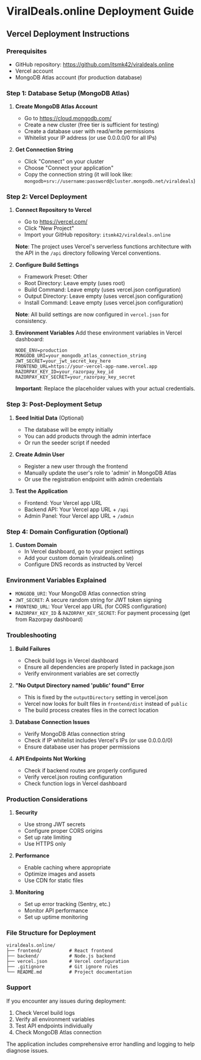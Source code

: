 # ViralDeals.online Deployment Guide

## Vercel Deployment Instructions

### Prerequisites
- GitHub repository: https://github.com/itsmk42/viraldeals.online
- Vercel account
- MongoDB Atlas account (for production database)

### Step 1: Database Setup (MongoDB Atlas)

1. **Create MongoDB Atlas Account**
   - Go to https://cloud.mongodb.com/
   - Create a new cluster (free tier is sufficient for testing)
   - Create a database user with read/write permissions
   - Whitelist your IP address (or use 0.0.0.0/0 for all IPs)

2. **Get Connection String**
   - Click "Connect" on your cluster
   - Choose "Connect your application"
   - Copy the connection string (it will look like: `mongodb+srv://username:password@cluster.mongodb.net/viraldeals`)

### Step 2: Vercel Deployment

1. **Connect Repository to Vercel**
   - Go to https://vercel.com/
   - Click "New Project"
   - Import your GitHub repository: `itsmk42/viraldeals.online`

   **Note**: The project uses Vercel's serverless functions architecture with the API in the `/api` directory following Vercel conventions.

2. **Configure Build Settings**
   - Framework Preset: Other
   - Root Directory: Leave empty (uses root)
   - Build Command: Leave empty (uses vercel.json configuration)
   - Output Directory: Leave empty (uses vercel.json configuration)
   - Install Command: Leave empty (uses vercel.json configuration)

   **Note**: All build settings are now configured in `vercel.json` for consistency.

3. **Environment Variables**
   Add these environment variables in Vercel dashboard:

   ```
   NODE_ENV=production
   MONGODB_URI=your_mongodb_atlas_connection_string
   JWT_SECRET=your_jwt_secret_key_here
   FRONTEND_URL=https://your-vercel-app-name.vercel.app
   RAZORPAY_KEY_ID=your_razorpay_key_id
   RAZORPAY_KEY_SECRET=your_razorpay_key_secret
   ```

   **Important**: Replace the placeholder values with your actual credentials.

### Step 3: Post-Deployment Setup

1. **Seed Initial Data** (Optional)
   - The database will be empty initially
   - You can add products through the admin interface
   - Or run the seeder script if needed

2. **Create Admin User**
   - Register a new user through the frontend
   - Manually update the user's role to 'admin' in MongoDB Atlas
   - Or use the registration endpoint with admin credentials

3. **Test the Application**
   - Frontend: Your Vercel app URL
   - Backend API: Your Vercel app URL + `/api`
   - Admin Panel: Your Vercel app URL + `/admin`

### Step 4: Domain Configuration (Optional)

1. **Custom Domain**
   - In Vercel dashboard, go to your project settings
   - Add your custom domain (viraldeals.online)
   - Configure DNS records as instructed by Vercel

### Environment Variables Explained

- `MONGODB_URI`: Your MongoDB Atlas connection string
- `JWT_SECRET`: A secure random string for JWT token signing
- `FRONTEND_URL`: Your Vercel app URL (for CORS configuration)
- `RAZORPAY_KEY_ID` & `RAZORPAY_KEY_SECRET`: For payment processing (get from Razorpay dashboard)

### Troubleshooting

1. **Build Failures**
   - Check build logs in Vercel dashboard
   - Ensure all dependencies are properly listed in package.json
   - Verify environment variables are set correctly

2. **"No Output Directory named 'public' found" Error**
   - This is fixed by the `outputDirectory` setting in vercel.json
   - Vercel now looks for built files in `frontend/dist` instead of `public`
   - The build process creates files in the correct location

2. **Database Connection Issues**
   - Verify MongoDB Atlas connection string
   - Check if IP whitelist includes Vercel's IPs (or use 0.0.0.0/0)
   - Ensure database user has proper permissions

3. **API Endpoints Not Working**
   - Check if backend routes are properly configured
   - Verify vercel.json routing configuration
   - Check function logs in Vercel dashboard

### Production Considerations

1. **Security**
   - Use strong JWT secrets
   - Configure proper CORS origins
   - Set up rate limiting
   - Use HTTPS only

2. **Performance**
   - Enable caching where appropriate
   - Optimize images and assets
   - Use CDN for static files

3. **Monitoring**
   - Set up error tracking (Sentry, etc.)
   - Monitor API performance
   - Set up uptime monitoring

### File Structure for Deployment

```
viraldeals.online/
├── frontend/          # React frontend
├── backend/           # Node.js backend
├── vercel.json        # Vercel configuration
├── .gitignore         # Git ignore rules
└── README.md          # Project documentation
```

### Support

If you encounter any issues during deployment:
1. Check Vercel build logs
2. Verify all environment variables
3. Test API endpoints individually
4. Check MongoDB Atlas connection

The application includes comprehensive error handling and logging to help diagnose issues.

